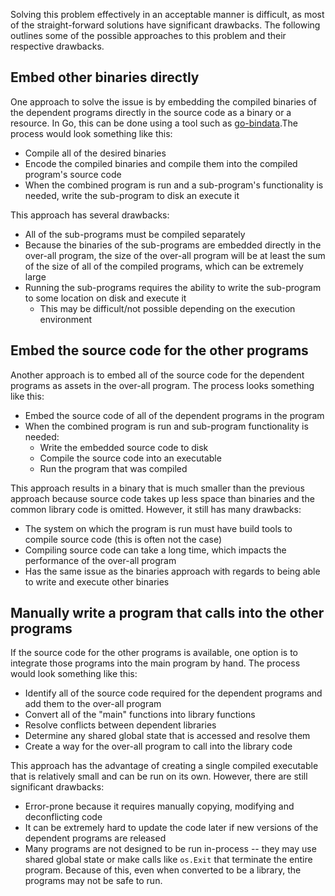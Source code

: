 Solving this problem effectively in an acceptable manner is difficult, as most of the straight-forward solutions have
significant drawbacks. The following outlines some of the possible approaches to this problem and their respective
drawbacks.

## Embed other binaries directly
One approach to solve the issue is by embedding the compiled binaries of the dependent programs directly in the source
code as a binary or a resource. In Go, this can be done using a tool such as
[go-bindata](https://github.com/jteeuwen/go-bindata).The process would look something like this:

* Compile all of the desired binaries
* Encode the compiled binaries and compile them into the compiled program's source code
* When the combined program is run and a sub-program's functionality is needed, write the sub-program to disk an execute
  it

This approach has several drawbacks:

* All of the sub-programs must be compiled separately
* Because the binaries of the sub-programs are embedded directly in the over-all program, the size of the over-all
  program will be at least the sum of the size of all of the compiled programs, which can be extremely large
* Running the sub-programs requires the ability to write the sub-program to some location on disk and execute it
  * This may be difficult/not possible depending on the execution environment

## Embed the source code for the other programs
Another approach is to embed all of the source code for the dependent programs as assets in the over-all program. The
process looks something like this:

* Embed the source code of all of the dependent programs in the program
* When the combined program is run and sub-program functionality is needed:
  * Write the embedded source code to disk
  * Compile the source code into an executable
  * Run the program that was compiled

This approach results in a binary that is much smaller than the previous approach because source code takes up less
space than binaries and the common library code is omitted. However, it still has many drawbacks:

* The system on which the program is run must have build tools to compile source code (this is often not the case)
* Compiling source code can take a long time, which impacts the performance of the over-all program
* Has the same issue as the binaries approach with regards to being able to write and execute other binaries

## Manually write a program that calls into the other programs
If the source code for the other programs is available, one option is to integrate those programs into the main program
by hand. The process would look something like this:

* Identify all of the source code required for the dependent programs and add them to the over-all program
* Convert all of the "main" functions into library functions
* Resolve conflicts between dependent libraries
* Determine any shared global state that is accessed and resolve them
* Create a way for the over-all program to call into the library code

This approach has the advantage of creating a single compiled executable that is relatively small and can be run on its
own. However, there are still significant drawbacks:

* Error-prone because it requires manually copying, modifying and deconflicting code
* It can be extremely hard to update the code later if new versions of the dependent programs are released
* Many programs are not designed to be run in-process -- they may use shared global state or make calls like `os.Exit`
  that terminate the entire program. Because of this, even when converted to be a library, the programs may not be safe
  to run.

